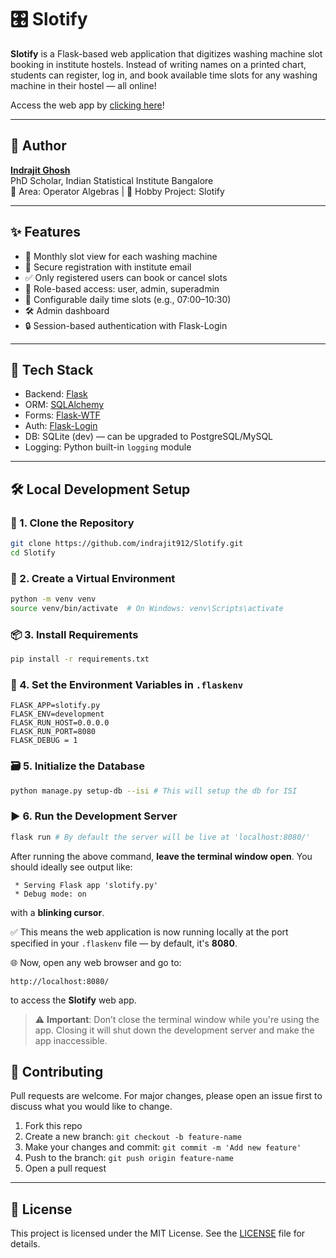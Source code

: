 # 🎛️ Slotify

**Slotify** is a Flask-based web application that digitizes washing machine slot booking in institute hostels. Instead of writing names on a printed chart, students can register, log in, and book available time slots for any washing machine in their hostel — all online!

Access the web app by [clicking here](https://slotify.pythonanywhere.com/)!

---
## 👤 Author

**[Indrajit Ghosh](https://indrajitghosh.onrender.com/)** <br>
PhD Scholar, Indian Statistical Institute Bangalore <br>
🧠 Area: Operator Algebras | 🧺 Hobby Project: Slotify

---


## ✨ Features

- 📅 Monthly slot view for each washing machine
- 🔐 Secure registration with institute email
- ✅ Only registered users can book or cancel slots
- 👥 Role-based access: user, admin, superadmin
- 🧼 Configurable daily time slots (e.g., 07:00–10:30)
- 🛠️ Admin dashboard
- 🔒 Session-based authentication with Flask-Login

---

## 🧱 Tech Stack

- Backend: [Flask](https://flask.palletsprojects.com/)
- ORM: [SQLAlchemy](https://docs.sqlalchemy.org/)
- Forms: [Flask-WTF](https://flask-wtf.readthedocs.io/)
- Auth: [Flask-Login](https://flask-login.readthedocs.io/)
- DB: SQLite (dev) — can be upgraded to PostgreSQL/MySQL
- Logging: Python built-in `logging` module


---

## 🛠️ Local Development Setup

### 🔧 1. Clone the Repository

```bash
git clone https://github.com/indrajit912/Slotify.git
cd Slotify
```
### 🐍 2. Create a Virtual Environment
```bash
python -m venv venv
source venv/bin/activate  # On Windows: venv\Scripts\activate
```
### 📦 3. Install Requirements
```bash
pip install -r requirements.txt
```

### 🔐 4. Set the Environment Variables in `.flaskenv`
```
FLASK_APP=slotify.py
FLASK_ENV=development
FLASK_RUN_HOST=0.0.0.0
FLASK_RUN_PORT=8080
FLASK_DEBUG = 1
```

### 🗃️ 5. Initialize the Database
```bash
python manage.py setup-db --isi # This will setup the db for ISI
```

### ▶️ 6. Run the Development Server

```bash
flask run # By default the server will be live at 'localhost:8080/'
```

After running the above command, **leave the terminal window open**. You should ideally see output like:

```
 * Serving Flask app 'slotify.py'
 * Debug mode: on
```

with a **blinking cursor**.

✅ This means the web application is now running locally at the port specified in your `.flaskenv` file — by default, it's **8080**.

🌐 Now, open any web browser and go to:

```
http://localhost:8080/
```

to access the **Slotify** web app.

> ⚠️ **Important**: Don’t close the terminal window while you're using the app. Closing it will shut down the development server and make the app inaccessible.

## 🤝 Contributing

Pull requests are welcome. For major changes, please open an issue first to discuss what you would like to change.

1. Fork this repo
2. Create a new branch: `git checkout -b feature-name`
3. Make your changes and commit: `git commit -m 'Add new feature'`
3. Push to the branch: `git push origin feature-name`
4. Open a pull request
---

## 📄 License

This project is licensed under the MIT License. See the [LICENSE](./LICENSE) file for details.